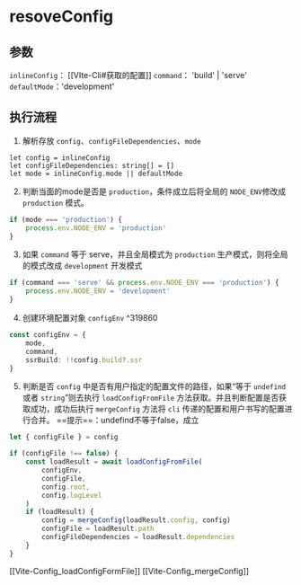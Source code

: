 # resoveConfig

## 参数

`inlineConfig`： [[VIte-Cli#获取的配置]]
`command`： 'build' | 'serve'
`defaultMode`：'development'

## 执行流程

1. 解析存放 `config`、`configFileDependencies`、`mode`
```TS
let config = inlineConfig
let configFileDependencies: string[] = []
let mode = inlineConfig.mode || defaultMode
```

2. 判断当面的mode是否是 `production`，条件成立后将全局的 `NODE_ENV`修改成 `production` 模式。
```ts
if (mode === 'production') {
	process.env.NODE_ENV = 'production'
}
```

3. 如果 `command` 等于 serve，并且全局模式为 `production` 生产模式，则将全局的模式改成 `development` 开发模式 
```ts
if (command === 'serve' && process.env.NODE_ENV === 'production') {
	process.env.NODE_ENV = 'development'
}
```

4. 创建环境配置对象 `configEnv` ^319860
```ts
const configEnv = {
	mode,
	command,
	ssrBuild: !!config.build?.ssr
}
```

5. 判断是否 `config` 中是否有用户指定的配置文件的路径，如果“等于 `undefind`或者 `string`”则去执行 `loadConfigFromFile` 方法获取。并且判断配置是否获取成功，成功后执行 `mergeConfig` 方法将 `cli` 传递的配置和用户书写的配置进行合并。
==提示==：undefind不等于false，成立
```ts
let { configFile } = config

if (configFile !== false) {
	const loadResult = await loadConfigFromFile(
		configEnv,
		configFile,
		config.root,
		config.logLevel
	)
	if (loadResult) {
		config = mergeConfig(loadResult.config, config)
		configFile = loadResult.path
		configFileDependencies = loadResult.dependencies
	}
}
```
[[Vite-Config_loadConfigFormFile]]
[[Vite-Config_mergeConfig]]
